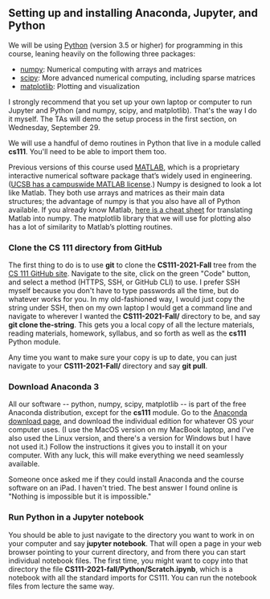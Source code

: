 ## Setting up and installing Anaconda, Jupyter, and Python

We will be using [Python](https://docs.python.org/3/) (version 3.5 or higher) for programming in this course, leaning heavily on the following three packages:
- [numpy](https://numpy.org/doc/stable/): Numerical computing with arrays and matrices
- [scipy](https://docs.scipy.org/doc/scipy/reference/): More advanced numerical computing, including sparse matrices
- [matplotlib](https://matplotlib.org/stable/contents.html): Plotting and visualization

I strongly recommend that you set up your own laptop or computer
to run Jupyter and Python (and numpy, scipy, and matplotlib).
That's the way I do it myself. The TAs will demo the setup process
in the first section, on Wednesday, September 29.

We will use a handful of demo routines in Python that live in a
module called **cs111**. You'll need to be able to import them too.

Previous versions of this course used [MATLAB](https://www.mathworks.com/products/matlab.html), which is a proprietary
interactive numerical software package that’s widely used in
engineering. ([UCSB has a campuswide MATLAB license](https://www.software.ucsb.edu/info/matlab).) Numpy is
designed to look a lot like Matlab. They both use arrays and matrices
as their main data structures; the advantage of numpy is that you
also have all of Python available. If you already know Matlab, [here
is a cheat sheet](https://numpy.org/doc/stable/user/numpy-for-matlab-users.html) for translating Matlab into numpy. The matplotlib
library that we will use for plotting also has a lot of similarity
to Matlab’s plotting routines.

### Clone the CS 111 directory from GitHub

The first thing to do is to use **git** to clone the **CS111-2021-Fall** tree from the [CS 111 GitHub site](https://github.com/johnrgilbert/CS111-2021-fall/tree/main).
Navigate to the site, click on the green "Code" button, and select
a method (HTTPS, SSH, or GitHub CLI) to use. I prefer SSH myself
because you don't have to type passwords all the time, but do
whatever works for you. In my old-fashioned way, I would just copy
the string under SSH, then on my own laptop I would get a command
line and navigate to wherever I wanted the **CS111-2021-Fall/**
directory to be, and say **git clone the-string**.
This gets you a local copy of all the lecture materials, reading materials,
homework, syllabus, and so forth as well as the **cs111** Python module.

Any time you want to make sure your copy is up to date,
you can just navigate to your **CS111-2021-Fall/** directory
and say **git pull**. 

### Download Anaconda 3

All our software -- python, numpy, scipy, matplotlib -- is
part of the free Anaconda distribution, except for the **cs111** module.
Go to the [Anaconda download page](https://www.anaconda.com/products/individual#Downloads), and download the individual edition for whatever OS your
computer uses. (I use the MacOS version on my MacBook laptop, and I've
also used the Linux version, and there's a version for Windows but I
have not used it.) Follow the instructions it gives you to install it 
on your computer. With any luck, this will make everything we need
seamlessly available.

Someone once asked me if they could install Anaconda and the course 
software on an iPad. I haven't tried. The best answer I found online 
is "Nothing is impossible but it is impossible."

### Run Python in a Jupyter notebook

You should be able to just navigate to the directory you want to work in
on your computer and say **jupyter notebook**. 
That will open a page in your web browser pointing to your current 
directory, and from there you can start individual notebook files.
The first time, you might want to copy into that directory the file 
**CS111-2021-fall/Python/Scratch.ipynb**, which is a notebook with all
the standard imports for CS111.
You can run the notebook files from lecture the same way.
